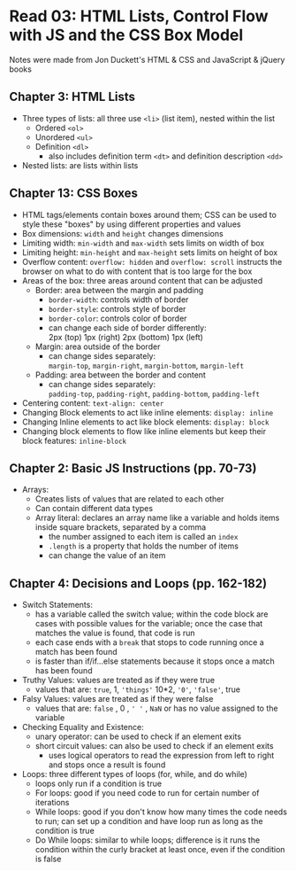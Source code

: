 # Read 03: HTML Lists, Control Flow with JS and the CSS Box Model

Notes were made from Jon Duckett's HTML & CSS and JavaScript & jQuery books

## Chapter 3: HTML Lists

* Three types of lists: all three use `<li>` (list item), nested within the list
  * Ordered `<ol>`
  * Unordered `<ul>`
  * Definition `<dl>`
    * also includes definition term `<dt>` and definition description `<dd>`
* Nested lists: are lists within lists

## Chapter 13: CSS Boxes

* HTML tags/elements contain boxes around them; CSS can be used to style these "boxes" by using different properties and values
* Box dimensions: `width` and `height` changes dimensions
* Limiting width: `min-width` and `max-width` sets limits on width of box
* Limiting height: `min-height` and `max-height` sets limits on height of box
* Overflow content: `overflow: hidden` and `overflow: scroll` instructs the browser on what to do with content that is too large for the box
* Areas of the box: three areas around content that can be adjusted
  * Border: area between the margin and padding
    * `border-width`: controls width of border
    * `border-style`: controls style of border
    * `border-color`: controls color of border
    * can change each side of border differently:  
      2px (top) 1px (right) 2px (bottom) 1px (left)
  * Margin: area outside of the border
    * can change sides separately:  
      `margin-top`, `margin-right`, `margin-bottom`, `margin-left`
  * Padding: area between the border and content
    * can change sides separately:  
    `padding-top`, `padding-right`, `padding-bottom`, `padding-left`
* Centering content: `text-align: center`
* Changing Block elements to act like inline elements: `display: inline`
* Changing Inline elements to act like block elements: `display: block`
* Changing block elements to flow like inline elements but keep their block features: `inline-block`

## Chapter 2: Basic JS Instructions (pp. 70-73)

* Arrays:
  * Creates lists of values that are related to each other
  * Can contain different data types
  * Array literal: declares an array name like a variable and holds items inside square brackets, separated by a comma
    * the number assigned to each item is called an `index`
    * `.length` is a property that holds the number of items
    * can change the value of an item

## Chapter 4: Decisions and Loops (pp. 162-182)

* Switch Statements:
  * has a variable called the switch value; within the code block are cases with possible values for the variable; once the case that matches the value is found, that code is run
  * each case ends with a `break` that stops to code running once a match has been found
  * is faster than if/if...else statements because it stops once a match has been found
* Truthy Values: values are treated as if they were true
  * values that are: `true`, 1, `'things'` 10*2, `'0'`, `'false'`, true
* Falsy Values: values are treated as if they were false
  * values that are: `false` , 0 , `' '` , `NaN` or has no value assigned to the variable
* Checking Equality and Existence:
  * unary operator: can be used to check if an element exits
  * short circuit values: can also be used to check if an element exits
    * uses logical operators to read the expression from left to right and stops once a result is found
* Loops: three different types of loops (for, while, and do while)
  * loops only run if a condition is true
  * For loops: good if you need code to run for certain number of iterations
  * While loops: good if you don't know how many times the code needs to run; can set up a condition and have loop run as long as the condition is true
  * Do While loops: similar to while loops; difference is it runs the condition within the curly bracket at least once, even if the condition is false
  